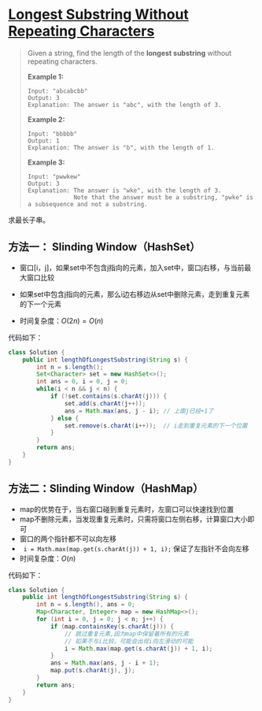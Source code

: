 # [Longest Substring Without Repeating Characters](1)

> Given a string, find the length of the **longest substring** without repeating characters.
>
> **Example 1:**
>
> ```
> Input: "abcabcbb"
> Output: 3 
> Explanation: The answer is "abc", with the length of 3. 
> ```
>
> **Example 2:**
>
> ```
> Input: "bbbbb"
> Output: 1
> Explanation: The answer is "b", with the length of 1.
> ```
>
> **Example 3:**
>
> ```
> Input: "pwwkew"
> Output: 3
> Explanation: The answer is "wke", with the length of 3. 
>              Note that the answer must be a substring, "pwke" is a subsequence and not a substring.
> ```



求最长子串。



## 方法一：	Slinding Window（HashSet）

* 窗口[i，j]，如果set中不包含j指向的元素，加入set中，窗口j右移，与当前最大窗口比较
* 如果set中包含j指向的元素，那么i边右移边从set中删除元素，走到重复元素的下一个元素

* 时间复杂度：$O(2n) = O(n)$

代码如下：

```java
class Solution {
    public int lengthOfLongestSubstring(String s) {
        int n = s.length();
        Set<Character> set = new HashSet<>();
        int ans = 0, i = 0, j = 0;
        while(i < n && j < n) {
            if (!set.contains(s.charAt(j))) {
                set.add(s.charAt(j++));
                ans = Math.max(ans, j - i); // 上面j已经+1了
            } else {
                set.remove(s.charAt(i++));  // i走到重复元素的下一个位置
            }
        }
        return ans;
    }
}
```



## 方法二：Slinding Window（HashMap）

* map的优势在于，当右窗口碰到重复元素时，左窗口可以快速找到位置
* map不删除元素，当发现重复元素时，只需将窗口左侧右移，计算窗口大小即可
* 窗口的两个指针都不可以向左移
* ` i = Math.max(map.get(s.charAt(j)) + 1, i);` 保证了左指针不会向左移
* 时间复杂度：$O(n)$



代码如下：

```java
class Solution {
    public int lengthOfLongestSubstring(String s) {
        int n = s.length(), ans = 0;
        Map<Character, Integer> map = new HashMap<>();
        for (int i = 0, j = 0; j < n; j++) {
            if (map.containsKey(s.charAt(j))) {
                // 跳过重复元素,因为map中保留着所有的元素
                // 如果不与i比较，可能会出现i向左滑动的可能
                i = Math.max(map.get(s.charAt(j)) + 1, i);
            }
            ans = Math.max(ans, j - i + 1);
            map.put(s.charAt(j), j);
        }
        return ans;
    }
}
```





[1]: https://leetcode.com/problems/longest-substring-without-repeating-characters/


